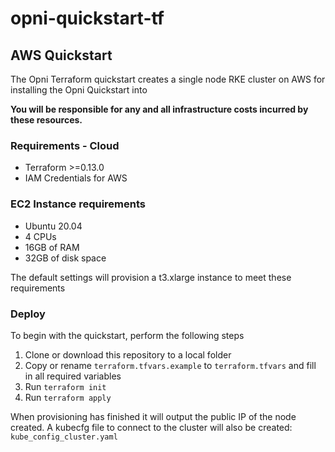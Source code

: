 # opni-quickstart-tf

## AWS Quickstart

The Opni Terraform quickstart creates a single node RKE cluster on AWS for installing the Opni Quickstart into

**You will be responsible for any and all infrastructure costs incurred by these resources.**

### Requirements - Cloud

- Terraform >=0.13.0
- IAM Credentials for AWS

### EC2 Instance requirements
- Ubuntu 20.04
- 4 CPUs
- 16GB of RAM
- 32GB of disk space

The default settings will provision a t3.xlarge instance to meet these requirements

### Deploy

To begin with the quickstart, perform the following steps

1. Clone or download this repository to a local folder
1. Copy or rename `terraform.tfvars.example` to `terraform.tfvars` and fill in all required variables
1. Run `terraform init`
1. Run `terraform apply`

When provisioning has finished it will output the public IP of the node created.
A kubecfg file to connect to the cluster will also be created: `kube_config_cluster.yaml`
